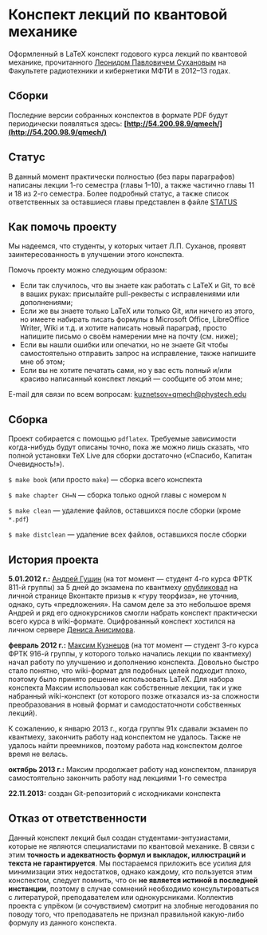 # Конспект лекций по квантовой механике

Оформленный в LaTeX конспект годового курса лекций по квантовой механике, прочитанного [Леонидом Павловичем Сухановым](http://wikimipt.org/wiki/%D0%A1%D1%83%D1%85%D0%B0%D0%BD%D0%BE%D0%B2_%D0%9B%D0%B5%D0%BE%D0%BD%D0%B8%D0%B4_%D0%9F%D0%B0%D0%B2%D0%BB%D0%BE%D0%B2%D0%B8%D1%87) на Факультете радиотехники и кибернетики МФТИ в 2012–13 годах.

## Сборки

Последние версии собранных конспектов в формате PDF будут периодически появляться здесь: **[http://54.200.98.9/qmech/](http://54.200.98.9/qmech/)**

## Статус

В данный момент практически полностью (без пары параграфов) написаны лекции 1-го семестра (главы 1–10), а также частично главы 11 и 18 из 2-го семестра. Более подробный статус, а также список ответственных за оставшиеся главы представлен в файле [STATUS](STATUS.md)


## Как помочь проекту

Мы надеемся, что студенты, у которых читает Л.П. Суханов, проявят заинтересованность в улучшении этого конспекта.

Помочь проекту можно следующим образом:
* Если так случилось, что вы знаете как работать с LaTeX и Git, то всё в ваших руках: присылайте pull-реквесты с исправлениями или дополнениями;
* Если же вы знаете только LaTeX или только Git, или ничего из этого, но имеете набирать писать формулы в Microsoft Office, LibreOffice Writer, Wiki и т.д. и хотите написать новый параграф, просто напишите письмо о своём намерении мне на почту (см. ниже);
* Если вы нашли ошибки или опечатки, но не знаете Git чтобы самостоятельно отправить запрос на исправление, также напишите мне об этом;
* Если вы не хотите печатать сами, но у вас есть полный и/или красиво написанный конспект лекций — сообщите об этом мне;

E-mail для связи по всем вопросам: [kuznetsov+qmech@phystech.edu](mailto:kuznetsov+qmech@phystech.edu)

## Сборка
Проект собирается с помощью `pdflatex`. Требуемые зависимости когда-нибудь будут описаны точно, пока же можно лишь сказать, что полной установки TeX Live для сборки достаточно («Спасибо, Капитан Очевидность!»).

`$ make book` (или просто `make`) — сборка всего конспекта

`$ make chapter CH=N` — сборка только одной главы с номером `N`

`$ make clean` — удаление файлов, оставшихся после сборки (кроме `*.pdf`)

`$ make distclean` — удаление всех файлов, оставшихся после сборки


## История проекта
**5.01.2012 г.:** [Андрей Гущин](https://vk.com/andrey.guschin) (на тот момент — студент 4-го курса ФРТК 811-й группы) за 5 дней до экзамена по квантмеху [опубликовал](https://vk.com/wall14545009_2152) на личной странице Вконтакте призыв к «гуру теорфиза», не уточнив, однако, суть «предложения». На самом деле за это небольшое время Андрей и ряд его однокурсников смогли набрать конспект практически всего курса в wiki-формате. Оцифрованный конспект хостился на личном сервере [Дениса Анисимова](https://vk.com/geniusa).

**февраль 2012 г.:** [Максим Кузнецов](https://vk.com/m.kuznetsov) (на тот момент — студент 3-го курса ФРТК 916-й группы, у которого только начались лекции по квантмеху) начал работу по улучшению и дополнению конспекта. Довольно быстро стало понятно, что wiki-формат для подобных целей подходит плохо, поэтому было принято решение использовать LaTeX. Для набора конспекта Максим использовал как собственные лекции, так и уже набранный wiki-конспект (от которого позже отказался из-за сложности преобразования в новый формат и самодостаточноти собственных лекций).

К сожалению, к январю 2013 г., когда группы 91x сдавали экзамен по квантмеху, закончить работу над конспектом не удалось. Также не удалось найти преемников, поэтому работа над конспектом долгое время не велась.

**октябрь 2013 г.:** Максим продолжает работу над конспектом, планируя самостоятельно закончить работу над лекциями 1-го семестра

**22.11.2013:** создан Git-репозиторий с исходниками конспекта


## Отказ от ответственности
Данный конспект лекций был создан студентами-энтузиастами, которые не являются специалистами по квантовой механике. В связи с этим **точность и адекватность формул и выкладок, иллюстраций и текста не гарантируется**. Мы постараемся приложить все усилия для минимизации этих недостатков, однако каждому, кто пользуется этим конспектом, следует помнить, что он **не является истиной в последней инстанции**, поэтому в случае сомнений необходимо консультироваться с литературой, преподавателем или однокурсниками. Коллектив проекта с упрёком (и сочувствием) смотрит на злобные негодования по поводу того, что преподаватель не признал правильной какую-либо формулу из данного конспекта.
